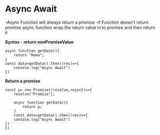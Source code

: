 # Async Await
-Async Function will always return a promise
-if Function doesn't return promise  async function wrap the return value in to promise and then return it

**Syntax - return nonPromiseValue**
```
async function getData(){
    return "Hema";
}
const data=getData().then((res)=>{
    console.log("Async Await")
})
```
**Return a promise**
```
const p= new Promise((resolve,reject)=>{
    resolve("Promise");

    async function getData(){
        return p;
    }
    const data=getData().then((res)=>{
    console.log("Async Await")
})
})
```


